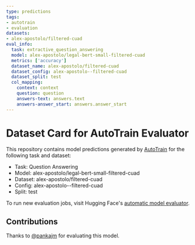 ```yaml
---
type: predictions
tags:
- autotrain
- evaluation
datasets:
- alex-apostolo/filtered-cuad
eval_info:
  task: extractive_question_answering
  model: alex-apostolo/legal-bert-small-filtered-cuad
  metrics: ['accuracy']
  dataset_name: alex-apostolo/filtered-cuad
  dataset_config: alex-apostolo--filtered-cuad
  dataset_split: test
  col_mapping:
    context: context
    question: question
    answers-text: answers.text
    answers-answer_start: answers.answer_start
---
```

# Dataset Card for AutoTrain Evaluator

This repository contains model predictions generated by [AutoTrain](https://huggingface.co/autotrain) for the following task and dataset:

* Task: Question Answering
* Model: alex-apostolo/legal-bert-small-filtered-cuad
* Dataset: alex-apostolo/filtered-cuad
* Config: alex-apostolo--filtered-cuad
* Split: test

To run new evaluation jobs, visit Hugging Face's [automatic model evaluator](https://huggingface.co/spaces/autoevaluate/model-evaluator).

## Contributions

Thanks to [@pankajm](https://huggingface.co/pankajm) for evaluating this model.